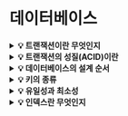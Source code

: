 # 데이터베이스

<details>
<summary><strong>💡 트랜잭션이란 무엇인지</strong></summary>
  <ul>
    <li>
      트랜잭션이란 데이터베이스의 상태를 변환시키는 하나의 논리적인 작업 단위를 구성하는 연산들의 집합이다. (ex. 계좌 이체 등)
    </li>
    <li>
    	하나의 트랜잭션은 무조건 commit 되거나 rollback 된다.
    </li>
    <ul>
      <li>
      	트랜잭션에 대한 작업이 성공적으로 종료되어 데이터베이스가 다시 일관된 상태에 있을 때 commit 된다. 
      </li>
      <li>
      	트랜잭션 처리가 비정상적으로 종료되어 데이터베이스의 일관성을 깨트렸을 때, 트랜잭션의 일부가 정상적으로 처리되었더라도 트랜잭션의 원자성을 유지하기 위해 트랜잭션이 행한 모든 연산을 취소하는 rollback 작업을 한다.
      </li>
    </ul>
    <li>
    	데이터베이스의 응용 프로그램은 트랜잭션의 집합이라고 정의할 수 있다. 
    </li>
  </ul>
</details>

<details>
<summary><strong>💡 트랜잭션의 성질(ACID)이란</strong></summary>
  <ul>
    <li>원자성(Atomicity)</li>
    <ul>
      <li>트랜잭션의 모든 연산들은 정상적으로 수행 완료되거나 아니라면 어떠한 연산도 수행되지 않은 상태를 보장해야한다. </li>
    </ul>
		<li>일관성(Consistency)</li>
    <ul>
      <li>트랜잭션이 완료된 후에도 데이터베이스가 일관된 상태로 유지되어야한다.</li>
    </ul>
    <li>독립성(Isolation)</li>
    <ul>
      <li>하나의 트랜잭션이 실행 도중에 변경한 데이터는 이 트랜잭션이 완료될때까지 다른 트랜잭션이 참조할 수 없다. </li>
    </ul>
    <li>지속성(Durability)</li>
    <ul>
      <li>성공적으로 수행된 트랜잭션은 영원히 반영되어야한다. </li>
    </ul>
  </ul>
</details>

<details>
<summary><strong>💡 데이터베이스의 설계 순서</strong></summary>
  <ol>
    <li>요구 분석</li>
    <ul>
      <li>요구 조건 명세서 작성</li>
    </ul>
		<li>개념적 설계</li>
    <ul>
      <li>개념 스키마, 트랜잭션 모델링, E-R 모델</li>
    </ul>
    <li>논리적 설계</li>
    <ul>
      <li>dbms에 맞는 스키마 설계, 트랜잭션 인터페이스 설계</li>
    </ul>
    <li>물리적 설계</li>
    <ul>
      <li>dbms에 맞는 물리적 구조 구축</li>
    </ul>
    <li>구현</li>
    <ul>
      <li>dbms로 데이터 생성 및 트랜잭션 작성</li>
    </ul>
  </ol>
</details>

<details>
<summary><strong>💡 키의 종류</strong></summary>
  <ul>
    <li>슈퍼키(Super Key)</li>
    <ul>
      <li>유일성을 만족하는 키</li>
    </ul>
		<li>후보키(Candidate Key)</li>
    <ul>
      <li>유일성과 최소성을 만족하는 키</li>
    </ul>
    <li>기본키(Primary Key)</li>
    <ul>
      <li>후보키에서 선택된 키</li>
    </ul>
    <li>대체키(Alternate Key)</li>
    <ul>
      <li>후보키 중에 기본키로 선택되지 않은 키</li>
    </ul>
    <li>외래키(Foreign Key)</li>
    <ul>
      <li>다른 릴레이션의 기본키가 되는 키</li>
    </ul>
  </ul>
</details>

<details>
<summary><strong>💡 유일성과 최소성</strong></summary>
  <ul>
    <li>유일성: 하나의 키 값으로 튜플을 유일하게 식별할 수 있는 성질</li>
    <li>최소성: 키를 구성하는 속성들 중 꼭 필요한 최소한의 속성들로만 키를 구성하는 성질
  </ul>
</details>

<details>
<summary><strong>💡 인덱스란 무엇인지</strong></summary>
추가적인 쓰기 작업과 저장 공간을 활용해 데이터베이스 테이블의 검색 속도를 향상시키기 위한 자료구조<br>
인덱스는 책의 맨 처음 또는 맨 마지막에 있는 색인을 의미
  <ul>
    <li>index : 색인</li>
    <li>데이터 : 책의 내용</li>
    <li>데이터가 저장된 레코드 주소 : 인덱스 목록에 있는 페이지 번호</li>
  </ul>
</details>
